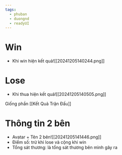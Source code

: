 ```yaml
---
tags:
  - phuban
  - duongnd
  - readyUI
---
```

# Win
- Khi win hiện kết quả![[20241205140244.png]]

# Lose
- Khi thua hiện kết quả![[20241205140505.png]]

Giống phần [[Kết Quả Trận Đấu]]
# Thông tin 2 bên
- Avatar + Tên 2 bên![[20241205141446.png]]
- Điểm số: trừ khi lose và cộng khi win
- Tổng sát thương: là tổng sát thương bên mình gây ra